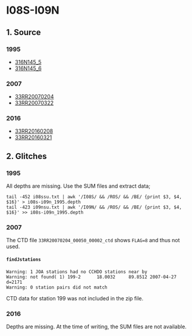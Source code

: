 # I08S-I09N
## 1. Source

### 1995
+ [316N145_5](https://cchdo.ucsd.edu/cruise/316N145_5)
+ [316N145_6](https://cchdo.ucsd.edu/cruise/316N145_6)

### 2007
+ [33RR20070204](https://cchdo.ucsd.edu/cruise/33RR20070204)
+ [33RR20070322](https://cchdo.ucsd.edu/cruise/33RR20070322)

### 2016
+ [33RR20160208](https://cchdo.ucsd.edu/cruise/33RR20160208)
+ [33RR20160321](https://cchdo.ucsd.edu/cruise/33RR20160321)

## 2. Glitches

### 1995

All depths are missing. Use the SUM files and extract data;
~~~
tail -452 i08ssu.txt | awk '/I08S/ && /ROS/ && /BE/ {print $3, $4, $16}' > i08s-i09n_1995.depth
tail -423 i09nsu.txt | awk '/I09N/ && /ROS/ && /BE/ {print $3, $4, $16}' >> i08s-i09n_1995.depth
~~~
### 2007

The CTD file `33RR20070204_00050_00002_ctd` shows `FLAG=8` and thus not used.

#### `findJstations`
~~~
Warning: 1 JOA stations had no CCHDO stations near by
Warning: not found( 1) 199-2      18.0032     89.8512 2007-04-27 d=2171
Warning: 0 station pairs did not match
~~~
CTD data for station 199 was not included in the zip file.

### 2016

Depths are missing. At the time of writing, the SUM files are not available.
